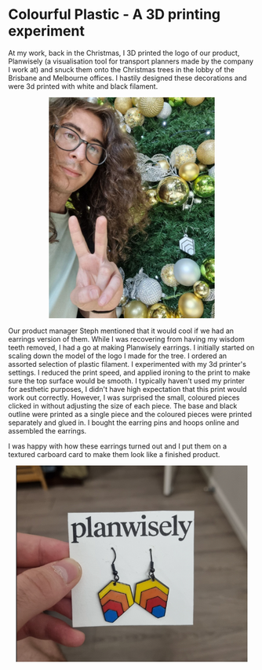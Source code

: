 # Colourful Plastic - A 3D printing experiment



At my work, back in the Christmas, I 3D printed the logo of our product, Planwisely (a visualisation tool for transport planners made by the company I work at) and snuck them onto the Christmas trees in the lobby of the Brisbane and Melbourne offices. I hastily designed these decorations and were 3d printed with white and black filament.

<p align="center" width="100%">
  <img src="/images/planwisely_tree.jpg" style="height:450px; text-align: center;" />
</p>

Our product manager Steph mentioned that it would cool if we had an earrings version of them. While I was recovering from having my wisdom teeth removed, I had a go at making Planwisely earrings. I initially started on scaling down the model of the logo I made for the tree. I ordered an assorted selection of plastic filament. I experimented with my 3d printer's settings. I reduced the print speed, and applied ironing to the print to make sure the top surface would be smooth. I typically haven't used my printer for aesthetic purposes, I didn't have high expectation that this print would work out correctly. However, I was surprised the small, coloured pieces clicked in without adjusting the size of each piece. The base and black outline were printed as a single piece and the coloured pieces were printed separately and glued in. I bought the earring pins and hoops online and assembled the earrings.



 I was happy with how these earrings turned out and I put them on a textured carboard card to make them look like a finished product.

<p align="center" width="100%">
  <img src="/images/earrings.png" style="height:400px; text-align: center;" />
</p>

